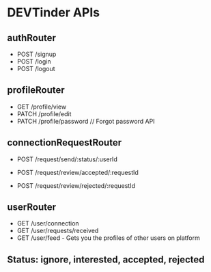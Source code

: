 # DEVTinder APIs

## authRouter
- POST /signup
- POST /login
- POST /logout


## profileRouter
- GET /profile/view
- PATCH /profile/edit
- PATCH /profile/password // Forgot password API


## connectionRequestRouter
- POST /request/send/:status/:userId



- POST /request/review/accepted/:requestId
- POST /request/review/rejected/:requestId

## userRouter
- GET /user/connection
- GET /user/requests/received
- GET /user/feed - Gets you the profiles of other users on platform

## Status: ignore, interested, accepted, rejected